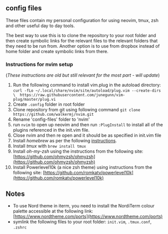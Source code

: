 ## config files

These files contain my personal configuration for using neovim, tmux, zsh and other useful day to day tools.

The best way to use this is to clone the repository to your root folder and then create symbolic links for the relevant files to the relevant folders that they need to be run from. Another option is to use from dropbox instead of home folder and create symbolic links from there.

### Instructions for nvim setup 

(_These instructions are old but still relevant for the most part - will update_)

1. Run the following command to install vim.plug in the autoload directory: `curl -fLo ~/.local/share/nvim/site/autoload/plug.vim --create-dirs \ 
https://raw.githubusercontent.com/junegunn/vim-plug/master/plug.vi`
2. Create `.config` folder in root folder
3. Clone repository from git using following command `git clone https://github.com/walkermj/nvim.git`
4. Rename 'config-files' folder to 'nvim'
5. run `nvim` to open up neovim and then run `:PlugInstall` to install all of the plugins referenced in the init.vim file.
6. Close nvim and then re open and it should be as specified in init.vim file
7. Install *homebrew* as per the following [instructions](https://docs.brew.sh/Installation).
8. Install *tmux* with `brew install tmux`
9. Install *oh-my-zsh* using the instructions from the following site: [https://github.com/ohmyzsh/ohmyzsh](https://github.com/ohmyzsh/ohmyzsh)
10. Install Powerlevel10k (a nice zsh theme) using instructions from the following site: [https://github.com/romkatv/powerlevel10k](https://github.com/romkatv/powerlevel10k)


## Notes

  * To use Nord theme in iterm, you need to install the NordiTerm colour palette accessible at the following link: [https://www.nordtheme.com/ports](https://www.nordtheme.com/ports)
  * symlink the following files to your root folder: `init.vim`, `.tmux.conf`, `.zshrc`
